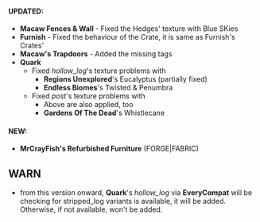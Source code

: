#### UPDATED:
- **Macaw Fences & Wall** - Fixed the Hedges' texture with Blue SKies
- **Furnish** - Fixed the behaviour of the Crate, it is same as Furnish's Crates'
- **Macaw's Trapdoors** - Added the missing tags
- **Quark** 
  - Fixed _hollow_log_'s texture problems with 
    - **Regions Unexplored**'s Eucalyptus (partially fixed) 
    - **Endless Biomes**'s Twisted & Penumbra
  - Fixed _post_'s texture problems with
    - Above are also applied, too
    - **Gardens Of The Dead**'s Whistlecane

#### NEW:
- **MrCrayFish's Refurbished Furniture** (FORGE|FABRIC)


## WARN
- from this version onward, **Quark**'s _hollow_log_ via **EveryCompat** will be checking for stripped_log variants is available, it will be added. Otherwise, if not available, won't be added.
